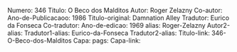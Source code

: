 Numero: 346
Titulo: O Beco dos Malditos
Autor: Roger Zelazny
Co-autor: 
Ano-de-Publicacaoo: 1986
Titulo-original: Damnation Alley
Tradutor: Eurico da Fonseca
Co-tradutor: 
Ano-de-edicao: 1969
alias: Roger-Zelazny
Autor2-alias: 
Tradutor1-alias: Eurico-da-Fonseca
Tradutor2-alias: 
Titulo-link: 346-O-Beco-dos-Malditos
Capa: 
pags: 
Capa-link: